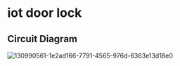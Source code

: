 # iot door lock
## Circuit Diagram
![130990561-1e2ad166-7791-4565-976d-6363e13d18e0](https://user-images.githubusercontent.com/62868878/131226240-2cf29e28-1897-431c-bc00-c8f80279d162.png)


